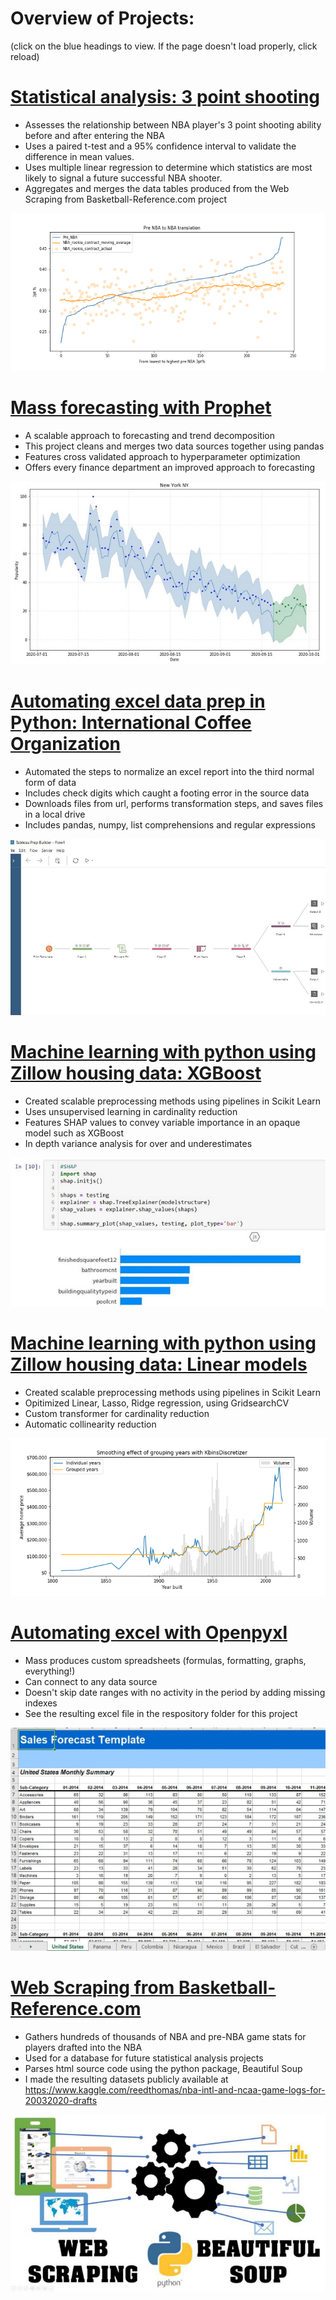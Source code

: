 # Overview of Projects:
(click on the blue headings to view. If the page doesn't load properly, click reload)

# [Statistical analysis: 3 point shooting](https://github.com/radarreed/Drafting_3_point_shooters/blob/main/three_pt_analysis.ipynb)
* Assesses the relationship between NBA player's 3 point shooting ability before and after entering the NBA
* Uses a paired t-test and a 95% confidence interval to validate the difference in mean values.
* Uses multiple linear regression to determine which statistics are most likely to signal a future successful NBA shooter.
* Aggregates and merges the data tables produced from the Web Scraping from Basketball-Reference.com project

![](/images/translation.png)

# [Mass forecasting with Prophet](https://github.com/radarreed/Forecasting-with-FB-Prophet/blob/main/Prophet_forecasting.ipynb)
* A scalable approach to forecasting and trend decomposition
* This project cleans and merges two data sources together using pandas
* Features cross validated approach to hyperparameter optimization
* Offers every finance department an improved approach to forecasting

![](/images/prophetgraph.JPG)

# [Automating excel data prep in Python: International Coffee Organization](https://github.com/radarreed/Automating_excel_data_prep/blob/master/Automating_excel_tasks.ipynb)
* Automated the steps to normalize an excel report into the third normal form of data
* Includes check digits which caught a footing error in the source data
* Downloads files from url, performs transformation steps, and saves files in a local drive
* Includes pandas, numpy, list comprehensions and regular expressions

![](/images/Tableau_prep.JPG)

# [Machine learning with python using Zillow housing data: XGBoost](https://github.com/radarreed/XGBoost-with-housing-data/blob/main/combinedXGBoost.ipynb)
* Created scalable preprocessing methods using pipelines in Scikit Learn
* Uses unsupervised learning in cardinality reduction
* Features SHAP values to convey variable importance in an opaque model such as XGBoost
* In depth variance analysis for over and underestimates

![](/images/SHAP.JPG)

# [Machine learning with python using Zillow housing data: Linear models](https://github.com/radarreed/Machine_Learning_housing_data/blob/master/Structure_Linear.ipynb)
* Created scalable preprocessing methods using pipelines in Scikit Learn
* Opitimized Linear, Lasso, Ridge regression, using GridsearchCV
* Custom transformer for cardinality reduction
* Automatic collinearity reduction

![](/images/structure_year_blend.png)

# [Automating excel with Openpyxl](https://github.com/radarreed/Automate_excel_with_openpyxl/blob/main/reports.ipynb)
* Mass produces custom spreadsheets (formulas, formatting, graphs, everything!)
* Can connect to any data source 
* Doesn't skip date ranges with no activity in the period by adding missing indexes
* See the resulting excel file in the respository folder for this project

![](/images/openpyxl.png)

# [Web Scraping from Basketball-Reference.com](https://github.com/radarreed/Basketball-reference.com_web_scraper/blob/main/nbascrape-iter.ipynb)
* Gathers hundreds of thousands of NBA and pre-NBA game stats for players drafted into the NBA
* Used for a database for future statistical analysis projects
* Parses html source code using the python package, Beautiful Soup
* I made the resulting datasets publicly available at https://www.kaggle.com/reedthomas/nba-intl-and-ncaa-game-logs-for-20032020-drafts

![](/images/basketball.jpg)
